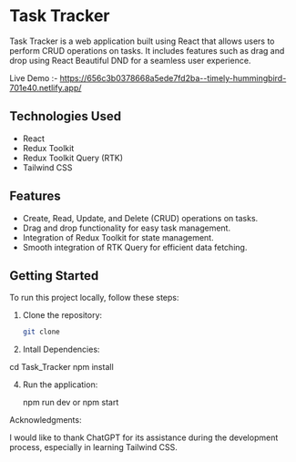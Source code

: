 # Task Tracker

Task Tracker is a web application built using React that allows users to perform CRUD operations on tasks. It includes features such as drag and drop using React Beautiful DND for a seamless user experience.

Live Demo :- https://656c3b0378668a5ede7fd2ba--timely-hummingbird-701e40.netlify.app/

## Technologies Used

- React
- Redux Toolkit
- Redux Toolkit Query (RTK)
- Tailwind CSS

## Features

- Create, Read, Update, and Delete (CRUD) operations on tasks.
- Drag and drop functionality for easy task management.
- Integration of Redux Toolkit for state management.
- Smooth integration of RTK Query for efficient data fetching.

## Getting Started

To run this project locally, follow these steps:

1. Clone the repository:
   ```bash
   git clone
   
2. Intall Dependencies:
   
  cd Task_Tracker
  npm install

4. Run the application:
   
   npm run dev or npm start

Acknowledgments:

I would like to thank ChatGPT for its assistance during the development process, especially in learning Tailwind CSS.


